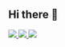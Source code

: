 ## Hi there 👋

<p>
  <a href="https://stackoverflow.com/users/21215843/lakshya-agarwal">
    <img src="https://img.shields.io/badge/-Lakshya-f48024?style=flat-square&labelColor=f48024&logo=stackoverflow&logoColor=white&link=https://stackoverflow.com/users/21215843/lakshya-agarwal">
   <a/>
  <a href="https://www.linkedin.com/in/lakshya6378/">
    <img src="https://img.shields.io/badge/-lakshya6378-blue?style=flat-square&logo=Linkedin&logoColor=white&link=https://www.linkedin.com/in/lakshya6378/">
  <a/>
   <a href="mailto:agarwallakshya99@gmail.com">
    <img src="https://img.shields.io/badge/-agarwallakshya99@gmail.com-c14438?style=flat-square&logo=Gmail&logoColor=white&link=mailto:agarwallakshya99@gmail.com">
   <a/>
</p>
<!--
**lakshya6378/lakshya6378** is a ✨ _special_ ✨ repository because its `README.md` (this file) appears on your GitHub profile.

Here are some ideas to get you started:

- 🔭 I’m currently working on ...
- 🌱 I’m currently learning ...
- 👯 I’m looking to collaborate on ...
- 🤔 I’m looking for help with ...
- 💬 Ask me about ...
- 📫 How to reach me: ...
- 😄 Pronouns: ...
- ⚡ Fun fact: ...
-->
